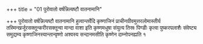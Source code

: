 +++
title = "01 पुरोवातो वर्षन्नित्यष्टौ वातनामानि"

+++
पुरोवातो वर्षन्नित्यष्टौ वातनामानि हुत्वान्तर्वेदि कृष्णाजिनं प्राचीनग्रीवमुत्तरलोमास्तीर्य तस्मिन्खर्जूरसक्तून्करीरसक्तून्वा मान्दा वाशा इति कृष्णमधुषा संयुत्य तिस्रः पिण्डीः कृत्वा पुष्करपलाशैः संवेष्ट्य समुद्यम्य कृष्णाजिनस्यान्तान्वृष्णो अश्वस्य सन्दानमसीति कृष्णेन दाम्नोपनह्यति १